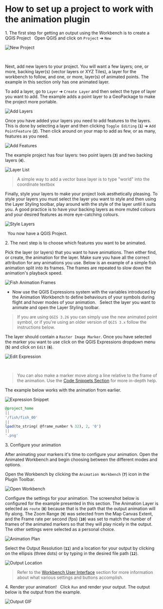 # How to set up a project to work with the animation plugin

1\. The first step for getting an output using the Workbench is to create a QGIS Project
&nbsp;<!--Adds blank space for formatting-->
Open QGIS and click on `Project` ➔ `New`

![New Project](img/008_NewProject_1.png)

&nbsp;<!--Adds blank space for formatting-->

Next, add new layers to your project. You will want a few layers; one, or more, backing
layer(s) (vector layers or XYZ Tiles), a layer for the workbench to follow, and one,
or more, layer(s) of animated points. The example in this section only has one animated
layer.
&nbsp;<!--Adds blank space for formatting-->

To add a layer, go to `Layer` ➔ `Create Layer` and then select the type of layer you
want to add. The example adds a point layer to a GeoPackage to make the project more
portable.

![Add Layers](img/009_AddLayers_1.png)

Once you have added your layers you need to add features to the layers. This is done
by selecting a layer and then clicking `Toggle Editing` (**`1`**) ➔ `Add PointFeature` (**`2`**).
Then click around on your map to add as few, or as many, features as you need.

![Add Features](img/010_AddFeatures_1.png)

The example project has four layers: two point layers (**`3`**) and two backing layers (**`4`**).

![Layer List](img/011_LayersList_10.png)

> A simple way to add a vector base layer is to type "world" into the coordinate
textbox

Finally, style your layers to make your project look aesthetically pleasing. To
style your layers you must select the layer you want to style and then using the
Layer Styling toolbar, play around with the style of the layer until it suits you. A
good practice is to have your backing layers as more muted colours and your desired
features as more eye-catching colours.

![Style Layers](img/012_StyledLayers_1.png)

&nbsp;<!--Adds blank space for formatting-->
You now have a QGIS Project.
&nbsp;<!--Adds blank space for formatting-->

2\. The next step is to choose which features you want to be animated.
&nbsp;<!--Adds blank space for formatting-->

Pick the layer (or layers) that you want to have animations. Then either find, or create,
the animation for the layer. Make sure you have all the correct attribution for any
animations you use. Below is an example of a simple fish animation split into its frames.
The frames are repeated to slow down the animation's playback speed.

![Fish Animation Frames](img/013_FishAnimation_1.png)
&nbsp;<!--Adds blank space for formatting-->

- Now use the QGIS Expressions system with the variables introduced by the Animation
Workbench to define behaviours of your symbols during flight and hover modes of your
animation.
&nbsp;<!--Adds blank space for formatting-->
Select the layer you want to animate and open the Layer Styling toolbar.

> If you are using `QGIS 3.26` you can simply use the new animated point symbol,
or if you're using an older version of `QGIS 3.x` follow the instructions below.

The layer should contain a `Raster Image Marker`. Once you have selected the marker you
want to use click on the QGIS Expressions dropdown menu (**`5`**) and click on `Edit` (**`6`**).

![Edit Expression](img/014_EditExpression_1.png)

&nbsp;<!--Adds blank space for formatting-->
> You can also make a marker move along a line relative to the frame of the animation.
Use the [Code Snippets Section](snippets.md) for more in-depth help.

The example below works with the animation from earlier.

![Expression Snippet](img/015_FishExpression_1.png)

```sql
@project_home
|| 
'/fish/fish_00'
||
lpad(to_string( @frame_number % 32), 2, '0')
||
'.png'
```

3\. Configure your animation

After animating your markers it's time to configure your animation. Open the Animated
Workbench and begin choosing between the different modes and options.
&nbsp;<!--Adds blank space for formatting-->

Open the Workbench by clicking the `Animation Workbench` (**`7`**) icon in the Plugin Toolbar.

![Open Workbench](img/016_OpenAW_1.png)
&nbsp;<!--Adds blank space for formatting-->

Configure the settings for your animation. The screenshot below is configured for
the example presented in this section. The Animation Layer is selected as `route` (**`8`**)
because that is the path that the output animation will fly along. The Zoom Range (**`9`**) was
selected from the Map Canvas Extent, and the Frame rate per second (fps) (**`10`**) was set to
match the number of frames of the animated markers so that they will play nicely in
the output. The other settings were selected as a personal choice.

![Animation Plan](img/017_AnimationPlan_1.png)
&nbsp;<!--Adds blank space for formatting-->

Select the Output Resolution (**`11`**) and a location for your output by clicking on the
ellipsis (three dots) or by typing in the desired file path (**`12`**).

![Output Location](img/018_Output_1.png)
&nbsp;<!--Adds blank space for formatting-->

> Refer to the [Workbench User Interface](../docs/../manual/workbench_ui.md) section for more information about
what various settings and buttons accomplish.

4\. Render your animation!
&nbsp;<!--Adds blank space for formatting-->
Click `Run` and render your output. The output below is the output from the example.

![Output GIF](img/manual_output.gif)
